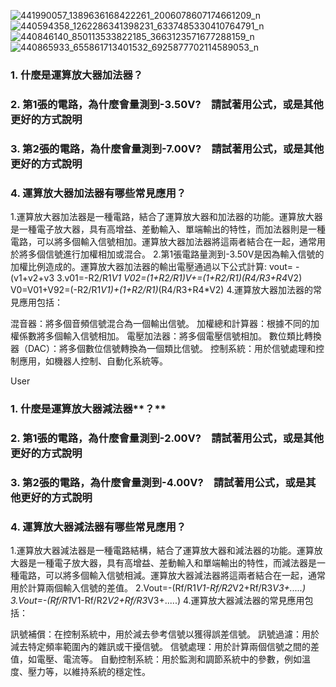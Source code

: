 ![441990057_1389636168422261_2006078607174661209_n](https://github.com/Antonypan/Small/assets/162288276/d48f75e3-36c1-4c3d-8064-3b156ff35fc2)
![440594358_1262286341398231_6337485330410764791_n](https://github.com/Antonypan/Small/assets/162288276/35265df5-7aae-4f5e-8b36-6ee770cdc233)
![440846140_850113533822185_3663123571677288159_n](https://github.com/Antonypan/Small/assets/162288276/9dccbc6a-ce2d-41b3-aec1-01c77dc92c03)
![440865933_655861713401532_6925877702114589053_n](https://github.com/Antonypan/Small/assets/162288276/7359b59b-4a1d-4ace-8b94-9a497818d3b8)


### **1. 什麼是運算放大器加法器？**

### **2. 第1張的電路，為什麼會量測到-3.50V?　請試著用公式，或是其他更好的方式說明**

### **3. 第2張的電路，為什麼會量測到-7.00V?　請試著用公式，或是其他更好的方式說明**

### **4. 運算放大器加法器有哪些常見應用？**

1.運算放大器加法器是一種電路，結合了運算放大器和加法器的功能。運算放大器是一種電子放大器，具有高增益、差動輸入、單端輸出的特性，而加法器則是一種電路，可以將多個輸入信號相加。運算放大器加法器將這兩者結合在一起，通常用於將多個信號進行加權相加或混合。
2.第1張電路量測到-3.50V是因為輸入信號的加權比例造成的。運算放大器加法器的輸出電壓通過以下公式計算: vout= -(v1+v2+v3
3.v01=-R2/R1*V1
V02=(1+R2/R1)*V+=(1+R2/R1)*(R4/R3+R4*V2)
V0=V01+V92=(-R2/R1*V1)+(1+R2/R1)*(R4/R3+R4*V2)
4.運算放大器加法器的常見應用包括：

混音器：將多個音頻信號混合為一個輸出信號。
加權總和計算器：根據不同的加權係數將多個輸入信號相加。
電壓加法器：將多個電壓信號相加。
數位類比轉換器（DAC）：將多個數位信號轉換為一個類比信號。
控制系統：用於信號處理和控制應用，如機器人控制、自動化系統等。

User
### **1. 什麼是運算放大器**減法器**？**

### **2. 第1張的電路，為什麼會量測到-2.00V?　請試著用公式，或是其他更好的方式說明**

### **3. 第2張的電路，為什麼會量測到-4.00V?　請試著用公式，或是其他更好的方式說明**

### **4. 運算放大器**減法器**有哪些常見應用？**

1.運算放大器減法器是一種電路結構，結合了運算放大器和減法器的功能。運算放大器是一種電子放大器，具有高增益、差動輸入和單端輸出的特性，而減法器是一種電路，可以將多個輸入信號相減。運算放大器減法器將這兩者結合在一起，通常用於計算兩個輸入信號的差值。
2.Vout=-(Rf/R1*V1-Rf/R2*V2+Rf/R3*V3+.....)
3.Vout=-(Rf/R1*V1-Rf/R2*V2+Rf/R3*V3+.....)
4.運算放大器減法器的常見應用包括：

訊號補償：在控制系統中，用於減去參考信號以獲得誤差信號。
訊號過濾：用於減去特定頻率範圍內的雜訊或干擾信號。
信號處理：用於計算兩個信號之間的差值，如電壓、電流等。
自動控制系統：用於監測和調節系統中的參數，例如溫度、壓力等，以維持系統的穩定性。
